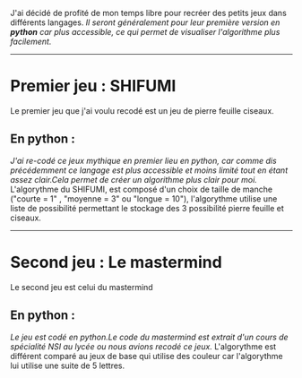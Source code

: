 J'ai décidé de profité de mon temps libre pour recréer des petits jeux dans différents langages.
*Il seront généralement pour leur première version en* ***python*** *car plus accessible, ce qui permet de visualiser l'algorithme plus facilement.*

---
# Premier jeu : SHIFUMI

Le premier jeu que j'ai voulu recodé est un jeu de pierre feuille ciseaux.

## En python :
  *J'ai re-codé ce jeux mythique en premier lieu en python, car comme dis précédemment ce langage est plus accessible et moins limité tout en étant assez clair.Cela permet de créer un algorithme plus clair pour moi.*
  L'algorythme du SHIFUMI, est composé d'un choix de taille de manche ("courte = 1" , "moyenne = 3" ou "longue = 10"), l'algorythme utilise une liste de possibilité permettant le stockage des 3 possibilité pierre feuille et ciseaux.
  
---
# Second jeu : Le mastermind
  Le second jeu est celui du mastermind

## En python :
  *Le jeu est codé en python.Le code du mastermind est extrait d'un cours de spécialité NSI au lycée ou nous avions recodé ce jeux.* 
  L'algorythme est différent comparé au jeux de base qui utilise des couleur car l'algorythme lui utilise une suite de 5 lettres.
